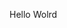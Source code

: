 Hello Wolrd





























































































































































































































































































































































































































































































































































































































































































































































































































































































































































































































































































































































































































































































































































































































































































































































































































































































































































































































































































































































































































































































































































































































































































































































































































































































































































































































































































































































































































































































































































































































































































































































































































































































































































































































































































































































































































































































































































































































































































































































































































































































































































































































































































































































































































































































































































































































































































































































































































































































































































































































































































































































































































































































